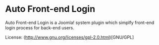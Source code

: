 # Auto Front-end Login

Auto Front-end Login is a Joomla! system plugin which simplfy front-end login process for back-end users.

License: (http://www.gnu.org/licenses/gpl-2.0.html)[GNU/GPL]
